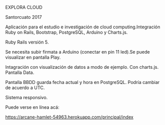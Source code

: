 EXPLORA CLOUD

Santorcuato 2017

Aplicación para el estudio e investigación de cloud computing.Integración Ruby on Rails, Bootstrap, PostgreSQL, Arduino y Charts.js.

Ruby Rails versión 5.

Se necesita subir firmata a Arduino (conectar en pin 11 led).Se puede visualizar en pantalla Play.

Intagración con visualización de datos a modo de ejemplo. Con charts.js. Pantalla Data.

Pantalla BBDD guarda fecha actual y hora en PostgreSQL. Podría cambiar de acuerdo a UTC.

Sistema responsivo.

Puede verse en línea acá:

https://arcane-hamlet-54963.herokuapp.com/principal/index
